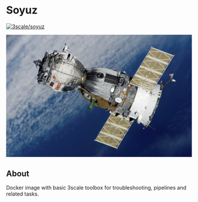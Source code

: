 # Soyuz

[![3scale/soyuz](https://circleci.com/gh/3scale-ops/soyuz.svg?style=shield)](https://circleci.com/gh/3scale-ops/soyuz)

[![soyuz](soyuz.jpg)](https://www.pexels.com/photo/space-technology-research-science-41006/)

## About

Docker image with basic 3scale toolbox for troubleshooting, pipelines and related tasks.
